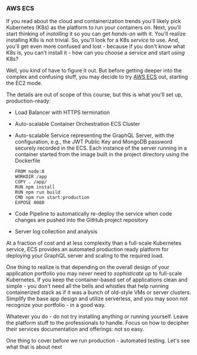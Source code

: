 ### AWS ECS

If you read about the cloud and containerization trends you'll likely pick Kubernetes (K8s) as the platform to run your containers on. Next, you'll start thinking of *installing* it so you can get *hands-on* with it. You'll realize installing K8s is not trivial. So, you'll look for a K8s *service* to use. And, you'll get even more confused and lost - because if you don't know what K8s is, you can't install it - how can you choose a service and start *using* K8s? 

Well, you kind of have to figure it out. But before getting deeper into the complex and confusing stuff, you may decide to try [AWS ECS](https://aws.amazon.com/ecs/) out, starting the EC2 mode. 

The details are out of scope of this course, but this is what you'll set up, production-ready:

- Load Balancer with HTTPS termination
- Auto-scalable Container Orchestration ECS Cluster
- Auto-scalable Service representing the GraphQL Server, with the configuration, e.g., the JWT Public Key and MongoDB password securely recorded in the ECS. Each instance of the server running in a container started from the image built in the project directory using the Dockerfile 

  ```
  FROM node:8
  WORKDIR /app
  COPY . /app/
  RUN npm install
  RUN npm run build
  CMD npm run start:production
  EXPOSE 8080
  ```

- Code Pipeline to automatically re-deploy the service when code changes are pushed into the GitHub project repository 
- Server log collection and analysis

At a fraction of cost and at less complexity than a full-scale Kubernetes service, ECS provides an automated production ready platform for deploying your GraphQL server and scaling to the required load.

One thing to realize is that depending on the overall design of your application portfolio you may *never* need to *sophisticate up* to full-scale Kubernetes. If you keep the container-based set of applications clean and simple - you don't need all the bells and whistles that help running containerized stack as if it was a bunch of old-style VMs or server clusters. Simplify the base app design and utilize serverless, and you may soon not recognize your portfolio - in a good way.

Whatever you do - do not try installing anything or running yourself. Leave the platform stuff to the professionals to handle. Focus on how to decipher their services documentation and offerings: not so easy.


One thing to cover before we run production - automated testing. Let's see what that is about next